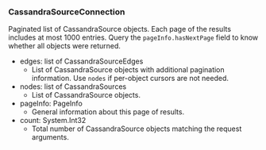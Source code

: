 ### CassandraSourceConnection
Paginated list of CassandraSource objects. Each page of the results includes at most 1000 entries. Query the `pageInfo.hasNextPage` field to know whether all objects were returned.

- edges: list of CassandraSourceEdges
  - List of CassandraSource objects with additional pagination information. Use `nodes` if per-object cursors are not needed.
- nodes: list of CassandraSources
  - List of CassandraSource objects.
- pageInfo: PageInfo
  - General information about this page of results.
- count: System.Int32
  - Total number of CassandraSource objects matching the request arguments.
